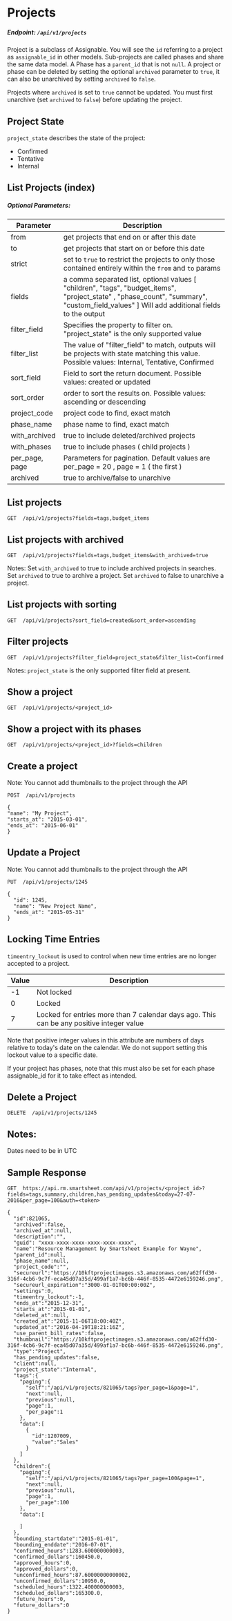 # Projects

##### Endpoint: `/api/v1/projects`

Project is a subclass of Assignable. You will see the `id` referring to a project as `assignable_id` in other models. Sub-projects are called phases and share the same data model. A Phase has a `parent_id` that is not `null`. A project or phase can be deleted by setting the optional `archived` parameter to `true`, it can also be unarchived by setting `archived` to `false`.

Projects where `archived` is set to `true` cannot be updated. You must first unarchive (set `archived` to `false`) before updating the project.

## Project State

`project_state` describes the state of the project:

- Confirmed
- Tentative
- Internal

## List Projects (index)

##### Optional Parameters:

| **Parameter** | **Description** |
| ------------- | --------------- |
| from | get projects that end on or after this date |
| to | get projects that start on or before this date |
| strict | set to `true` to restrict the projects to only those contained entirely within the `from` and `to` params |
| fields | a comma separated list, optional values [ "children", "tags", "budget_items", "project_state" , "phase_count", "summary", "custom_field_values" ] Will add additional fields to the output |
| filter_field | Specifies the property to filter on. "project_state" is the only supported value |
| filter_list | The value of "filter_field" to match, outputs will be projects with state matching this value. Possible values: Internal, Tentative, Confirmed |
| sort_field | Field to sort the return document. Possible values: created or updated |
| sort_order | order to sort the results on. Possible values: ascending or descending |
| project_code | project code to find, exact match |
| phase_name | phase name to find, exact match |
| with_archived | true to include deleted/archived projects |
| with_phases | true to include phases ( child projects ) |
| per_page, page | Parameters for pagination. Default values are per_page = 20 , page = 1 ( the first )|
| archived | true to archive/false to unarchive |

## List projects

```
GET  /api/v1/projects?fields=tags,budget_items
```

## List projects with archived
```
GET  /api/v1/projects?fields=tags,budget_items&with_archived=true
```

Notes: Set `with_archived` to true to include archived projects in searches. Set `archived` to true to archive a project. Set `archived` to false to unarchive a project.

## List projects with sorting

```
GET  /api/v1/projects?sort_field=created&sort_order=ascending
```

## Filter projects

```
GET  /api/v1/projects?filter_field=project_state&filter_list=Confirmed
```

Notes: `project_state` is the only supported filter field at present.

## Show a project

```
GET  /api/v1/projects/<project_id>
```

## Show a project with its phases

```
GET  /api/v1/projects/<project_id>?fields=children
```

## Create a project
Note: You cannot add thumbnails to the project through the API

```
POST  /api/v1/projects

{
"name": "My Project",
"starts_at": "2015-03-01",
"ends_at": "2015-06-01"
}
```

## Update a Project
Note: You cannot add thumbnails to the project through the API

```
PUT  /api/v1/projects/1245

{
  "id": 1245,
  "name": "New Project Name",
  "ends_at": "2015-05-31"
}
```

## Locking Time Entries

`timeentry_lockout` is used to control when new time entries are no longer accepted to a project.

| **Value** | **Description** |
| ------------- | --------------- |
| -1 | Not locked |
| 0 | Locked |
| 7 | Locked for entries more than 7 calendar days ago. This can be any positive integer value |

Note that positive integer values in this attribute are numbers of days relative to today's date on the calendar. We do not support setting this lockout value to a specific date.

If your project has phases, note that this must also be set for each phase assignable_id for it to take effect as intended.

## Delete a Project

```
DELETE  /api/v1/projects/1245
```

## Notes:

Dates need to be in UTC

## Sample Response

```
GET  https://api.rm.smartsheet.com/api/v1/projects/<project_id>?fields=tags,summary,children,has_pending_updates&today=27-07-2016&per_page=100&auth=<token>
```

```
{
  "id":821065,
  "archived":false,
  "archived_at":null,
  "description":"",
  "guid": "xxxx-xxxx-xxxx-xxxx-xxxx-xxxx",
  "name":"Resource Management by Smartsheet Example for Wayne",
  "parent_id":null,
  "phase_name":null,
  "project_code":"",
  "secureurl":"https://10kftprojectimages.s3.amazonaws.com/a62ffd30-316f-4cb6-9c7f-eca45d07a35d/499af1a7-bc6b-446f-8535-4472e6159246.png",
  "secureurl_expiration":"3000-01-01T00:00:00Z",
  "settings":0,
  "timeentry_lockout":-1,
  "ends_at":"2015-12-31",
  "starts_at":"2015-01-01",
  "deleted_at":null,
  "created_at":"2015-11-06T18:00:40Z",
  "updated_at":"2016-04-19T18:21:16Z",
  "use_parent_bill_rates":false,
  "thumbnail":"https://10kftprojectimages.s3.amazonaws.com/a62ffd30-316f-4cb6-9c7f-eca45d07a35d/499af1a7-bc6b-446f-8535-4472e6159246.png",
  "type":"Project",
  "has_pending_updates":false,
  "client":null,
  "project_state":"Internal",
  "tags":{
    "paging":{
      "self":"/api/v1/projects/821065/tags?per_page=1&page=1",
      "next":null,
      "previous":null,
      "page":1,
      "per_page":1
    },
    "data":[
      {
        "id":1207009,
        "value":"Sales"
      }
    ]
  },
  "children":{
    "paging":{
      "self":"/api/v1/projects/821065/tags?per_page=100&page=1",
      "next":null,
      "previous":null,
      "page":1,
      "per_page":100
    },
    "data":[

    ]
  },
  "bounding_startdate":"2015-01-01",
  "bounding_enddate":"2016-07-01",
  "confirmed_hours":1283.600000000003,
  "confirmed_dollars":160450.0,
  "approved_hours":0,
  "approved_dollars":0,
  "unconfirmed_hours":87.60000000000002,
  "unconfirmed_dollars":10950.0,
  "scheduled_hours":1322.400000000003,
  "scheduled_dollars":165300.0,
  "future_hours":0,
  "future_dollars":0
}
```
